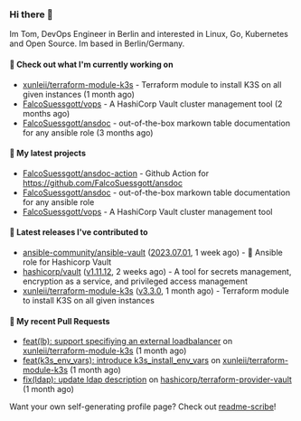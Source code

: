 ### Hi there 👋

Im Tom, DevOps Engineer in Berlin and interested in Linux, Go, Kubernetes and Open Source.
Im based in Berlin/Germany.

#### 👷 Check out what I'm currently working on

- [xunleii/terraform-module-k3s](https://github.com/xunleii/terraform-module-k3s) - Terraform module to install K3S on all given instances (1 month ago)
- [FalcoSuessgott/vops](https://github.com/FalcoSuessgott/vops) - A HashiCorp Vault cluster management tool (2 months ago)
- [FalcoSuessgott/ansdoc](https://github.com/FalcoSuessgott/ansdoc) - out-of-the-box markown table documentation for any ansible role (3 months ago)

#### 🌱 My latest projects

- [FalcoSuessgott/ansdoc-action](https://github.com/FalcoSuessgott/ansdoc-action) - Github Action for https://github.com/FalcoSuessgott/ansdoc
- [FalcoSuessgott/ansdoc](https://github.com/FalcoSuessgott/ansdoc) - out-of-the-box markown table documentation for any ansible role
- [FalcoSuessgott/vops](https://github.com/FalcoSuessgott/vops) - A HashiCorp Vault cluster management tool

#### 🔭 Latest releases I've contributed to

- [ansible-community/ansible-vault](https://github.com/ansible-community/ansible-vault) ([2023.07.01](https://github.com/ansible-community/ansible-vault/releases/tag/2023.07.01), 1 week ago) - :key: Ansible role for Hashicorp Vault
- [hashicorp/vault](https://github.com/hashicorp/vault) ([v1.11.12](https://github.com/hashicorp/vault/releases/tag/v1.11.12), 2 weeks ago) - A tool for secrets management, encryption as a service, and privileged access management
- [xunleii/terraform-module-k3s](https://github.com/xunleii/terraform-module-k3s) ([v3.3.0](https://github.com/xunleii/terraform-module-k3s/releases/tag/v3.3.0), 1 month ago) - Terraform module to install K3S on all given instances

#### 🔨 My recent Pull Requests

- [feat(lb): support specifiying an external loadbalancer](https://github.com/xunleii/terraform-module-k3s/pull/126) on [xunleii/terraform-module-k3s](https://github.com/xunleii/terraform-module-k3s) (1 month ago)
- [feat(k3s_env_vars): introduce k3s_install_env_vars](https://github.com/xunleii/terraform-module-k3s/pull/124) on [xunleii/terraform-module-k3s](https://github.com/xunleii/terraform-module-k3s) (1 month ago)
- [fix(ldap): update ldap description](https://github.com/hashicorp/terraform-provider-vault/pull/1852) on [hashicorp/terraform-provider-vault](https://github.com/hashicorp/terraform-provider-vault) (1 month ago)

Want your own self-generating profile page? Check out [readme-scribe](https://github.com/muesli/readme-scribe)!